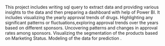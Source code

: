 This project includes writing sql query to extract data and providing various insights to the data and then preparing a dashboard with help of Power BI. It includes visualizing the yearly approval trends of drugs. Highlighting any significant patterns or fluctuations,exploring approval trends over the years based on different sponsors. Uncovering patterns and changes in approval rates among sponsors. Visualizing the segmentation of the products based on Marketing Status. Modeling of the data for prediction .
